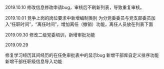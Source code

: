 
2019.10.10
修改信息修改申请bug，审核后不刷新列表，导致重复审核。

2019.10.01
竞争上岗的岗位要求中新增编制类别
为分党委委员与党支部委员加入“任职时间”，“离任时间”，增加离任（撤销）功能，离任人员放在列表下面

2019.09.30
修改二级党委培训，新增审批功能


2019.09.29 

修复学习经历其间经历的在任免审批表中的显示bug
新增干部库自定义排序功能
新增干部任职级信息导入功能